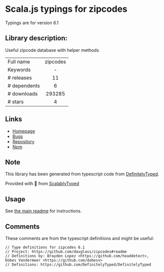 
# Scala.js typings for zipcodes

Typings are for version 6.1

## Library description:
Useful zipcode database with helper methods

|                    |                 |
| ------------------ | :-------------: |
| Full name          | zipcodes |
| Keywords           | - |
| # releases         | 11 |
| # dependents       | 6 |
| # downloads        | 293285 |
| # stars            | 4 |

## Links
- [Homepage](https://github.com/davglass/zipcodes#readme)
- [Bugs](http://github.com/davglass/zipcodes/issues)
- [Repository](https://github.com/davglass/zipcodes)
- [Npm](https://www.npmjs.com/package/zipcodes)
    


## Note
This library has been generated from typescript code from [DefinitelyTyped](https://definitelytyped.org).

Provided with :purple_heart: from [ScalablyTyped](https://github.com/oyvindberg/ScalablyTyped)

## Usage
See [the main readme](../../readme.md) for instructions.

## Comments

These comments are from the typescript definitions and might be useful:
```
// Type definitions for zipcodes 6.1
// Project: https://github.com/davglass/zipcodes#readme
// Definitions by: Brayden Lopez <https://github.com/headdetect>, Dobes Vandermeer <https://github.com/dobesv>
// Definitions: https://github.com/DefinitelyTyped/DefinitelyTyped

```

